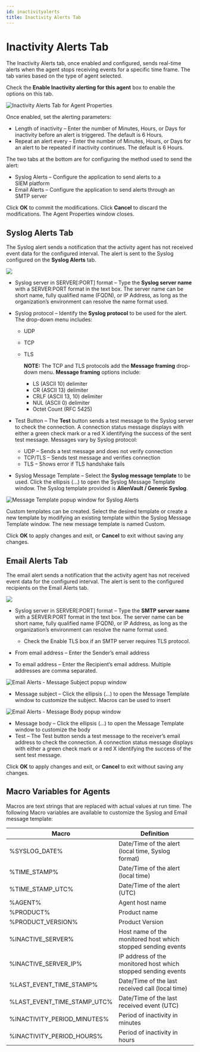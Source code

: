 ```yaml
---
id: inactivityalerts
title: Inactivity Alerts Tab
---
```


# Inactivity Alerts Tab

The Inactivity Alerts tab, once enabled and configured, sends real-time alerts when the agent stops receiving events for a specific time frame. The tab varies based on the type of agent selected.

Check the **Enable Inactivity alerting for this agent** box to enable the options on this tab.

![Inactivity Alerts Tab for Agent Properties](/img/activitymonitor/admin/InactivityAlerts.png)

Once enabled, set the alerting parameters:

- Length of inactivity – Enter the number of Minutes, Hours, or Days for inactivity before an alert is triggered. The default is 6 Hours.
- Repeat an alert every – Enter the number of Minutes, Hours, or Days for an alert to be repeated if inactivity continues. The default is 6 Hours.

The two tabs at the bottom are for configuring the method used to send the alert:

- Syslog Alerts – Configure the application to send alerts to a SIEM platform
- Email Alerts – Configure the application to send alerts through an SMTP server

Click **OK** to commit the modifications. Click **Cancel** to discard the modifications. The Agent Properties window closes.

## Syslog Alerts Tab

The Syslog alert sends a notification that the activity agent has not received event data for the configured interval. The alert is sent to the Syslog configured on the **Syslog Alerts** tab.

![](/img/activitymonitor/admin/InactivityAlertsSyslogAlerts.png)

- Syslog server in SERVER[:PORT] format – Type the **Syslog server name** with a SERVER:PORT format in the text box. The server name can be short name, fully qualified name (FQDN), or IP Address, as long as the organization’s environment can resolve the name format used.
- Syslog protocol – Identify the **Syslog protocol** to be used for the alert. The drop-down menu includes:

  - UDP
  - TCP
  - TLS

    **NOTE:** The TCP and TLS protocols add the **Message framing** drop-down menu. **Message framing** options include:

    - LS (ASCII 10) delimiter
    - CR (ASCII 13) delimiter
    - CRLF (ASCII 13, 10) delimiter
    - NUL (ASCII 0) delimiter
    - Octet Count (RFC 5425)
- Test Button – The **Test** button sends a test message to the Syslog server to check the connection. A connection status message displays with either a green check mark or a red X identifying the success of the sent test message. Messages vary by Syslog protocol:

  - UDP – Sends a test message and does not verify connection
  - TCP/TLS – Sends test message and verifies connection
  - TLS – Shows error if TLS handshake fails
- Syslog Message Template – Select the **Syslog message template** to be used. Click the ellipsis (…) to open the Syslog Message Template window. The Syslog template provided is **AlienVault / Generic Syslog**.

![Message Template popup window for Syslog Alerts](/img/activitymonitor/admin/InactivityAlertsSyslogAlertsMessageTemplate.png)

Custom templates can be created. Select the desired template or create a new template by modifying an existing template within the Syslog Message Template window. The new message template is named Custom.

Click **OK** to apply changes and exit, or **Cancel** to exit without saving any changes.

## Email Alerts Tab

The email alert sends a notification that the activity agent has not received event data for the configured interval. The alert is sent to the configured recipients on the Email Alerts tab.

![](/img/activitymonitor/admin/InactivityAlertsEmailAlerts.png)

- Syslog server in SERVER[:PORT] format – Type the **SMTP server name** with a SERVER:PORT format in the text box. The server name can be short name, fully qualified name (FQDN), or IP Address, as long as the organization’s environment can resolve the name format used.

  - Check the Enable TLS box if an SMTP server requires TLS protocol.
- From email address – Enter the Sender’s email address
- To email address – Enter the Recipient’s email address. Multiple addresses are comma separated.

![Email Alerts - Message Subject popup window](/img/activitymonitor/admin/InactivityAlertsEmailAlertsMessageSubject.png)

- Message subject – Click the ellipsis (…) to open the Message Template window to customize the subject. Macros can be used to insert

![Email Alerts - Message Body popup window](/img/activitymonitor/admin/InactivityAlertsEmailAlertsMessageBody.png)

- Message body – Click the ellipsis (…) to open the Message Template window to customize the body
- Test – The Test button sends a test message to the receiver’s email address to check the connection. A connection status message displays with either a green check mark or a red X identifying the success of the sent test message.

Click **OK** to apply changes and exit, or **Cancel** to exit without saving any changes.

## Macro Variables for Agents

Macros are text strings that are replaced with actual values at run time. The following Macro variables are available to customize the Syslog and Email message template:

| Macro | Definition |
| --- | --- |
| %SYSLOG\_DATE% | Date/Time of the alert (local time, Syslog format) |
| %TIME\_STAMP% | Date/Time of the alert (local time) |
| %TIME\_STAMP\_UTC% | Date/Time of the alert (UTC) |
| %AGENT% | Agent host name |
| %PRODUCT% | Product name |
| %PRODUCT\_VERSION% | Product Version |
| %INACTIVE\_SERVER% | Host name of the monitored host which stopped sending events |
| %INACTIVE\_SERVER\_IP% | IP address of the monitored host which stopped sending events |
| %LAST\_EVENT\_TIME\_STAMP% | Date/Time of the last received call (local time) |
| %LAST\_EVENT\_TIME\_STAMP\_UTC% | Date/Time of the last received event (UTC) |
| %INACTIVITY\_PERIOD\_MINUTES% | Period of inactivity in minutes |
| %INACTIVITY\_PERIOD\_HOURS% | Period of inactivity in hours |